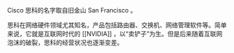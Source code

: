 Cisco 思科的名字取自旧金山 San Francisco 。

思科在网络硬件领域尤其知名，产品包括路由器、交换机、网络管理软件等。简单来说，它就是互联网时代的 [[NVIDIA]] ，以“卖铲子”为生。但是后来随着互联网泡沫的破裂，思科的经营状况也逐渐变差。
